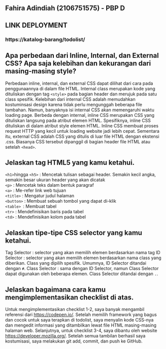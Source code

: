 ## Fahira Adindiah (2106751575) - PBP D

## LINK DEPLOYMENT
### https://katalog-barang/todolist/

## Apa perbedaan dari Inline, Internal, dan External CSS? Apa saja kelebihan dan kekurangan dari masing-masing style?
Perbedaan inline, internal, dan external CSS dapat dilihat dari cara pada penggunaannya di dalam file HTML. Internal class merupakan kode yang dituliskan dengan tag `<style>` pada bagian header dan merujuk pada satu class spesifik. Kelebihan dari internal CSS adalah memudahkan kostuminsasi design karena tidak perlu mengunggah beberapa file tambahan. Namun, banyaknya isi internal CSS akan memengaruhi waktu loading page. Berbeda dengan internal, inline CSS merupakan CSS yang dituliskan langsung pada atribut elemen HTML. Spesifiknya, inline CSS dituliskan di dalam atribut style elemen HTML. Inline CSS membuat proses request HTTP yang kecil untuk loading website jadi lebih cepat. Sementara itu, external CSS adalah CSS yang ditulis di luar file HTML dengan ekstensi .css. Biasanya CSS tersebut dipanggil di bagian header file HTML atau setelah `<head>`.

## Jelaskan tag HTML5 yang kamu ketahui.
`<h1>`hingga `<h5>` : Mencetak tulisan sebagai header. Semakin kecil angka, semakin besar ukuran header yang akan dicatak <br/>
`<p>` : Mencetak teks dalam bentuk paragraf<br/>
`<a>` : Me-refer link web tujuan<br/>
`<title>` : Mengatur judul halaman<br/>
`<button>` : Membuat sebuah tombol yang dapat di-klik<br/>
`<table> `: Membuat tabel<br/>
`<tr>` : Mendefinisikan baris pada tabel<br/>
`<td>` : Mendefinisikan kolom pada tabel

## Jelaskan tipe-tipe CSS selector yang kamu ketahui.
Tag Selector : selector yang akan memilih elemen berdasarkan nama tag
ID Selector : selector yang akan memilih elemen berdasarkan nama class yang diberikan. Class yang dipilih spesifik. Umumnya, ID Selector ditandai dengan `#`.
Class Selector : sama dengan ID Selector, namun Class Selector dapat digunakan oleh beberapa elemen. Class Selector ditandai dengan `.`.

## Jelaskan bagaimana cara kamu mengimplementasikan checklist di atas.
Untuk mengimplementasikan checklist 1-2, saya banyak mengambil referensi dari https://codepen.io/. Setelah memilih framework yang bagus dan cocok untuk saya terapkan di todolist, saya menyalin kode CSS-nya dan mengedit informasi yang ditambilkan lewat file HTML masing-masing halaman web. Selanjutnya, untuk checklist 3-4, saya dibantu oleh website https://developer.mozilla.org/. Setelah semua tambilan berhasil saya kostumisasi, saya melakukan git add, commit, dan push ke GitHub.